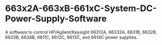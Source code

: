 # 663x2A-663xB-661xC-System-DC-Power-Supply-Software
A software to control HP/Agilent/Keysight 66312A, 66332A, 6631B, 6632B, 6633B, 6634B, 6611C, 6612C, 6613C, and 6614C power supplies.
